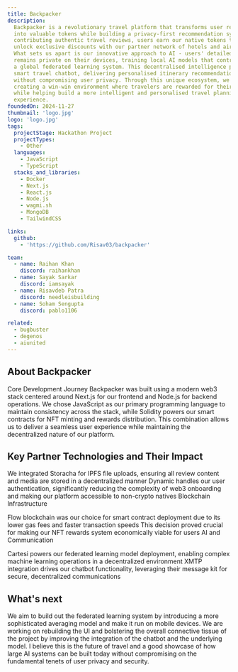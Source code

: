 ```yaml
---
title: Backpacker
description:
  Backpacker is a revolutionary travel platform that transforms user reviews
  into valuable tokens while building a privacy-first recommendation system. By
  contributing authentic travel reviews, users earn our native tokens that
  unlock exclusive discounts with our partner network of hotels and airlines.
  What sets us apart is our innovative approach to AI - users' detailed feedback
  remains private on their devices, training local AI models that contribute to
  a global federated learning system. This decentralised intelligence powers our
  smart travel chatbot, delivering personalised itinerary recommendations
  without compromising user privacy. Through this unique ecosystem, we're
  creating a win-win environment where travelers are rewarded for their insights
  while helping build a more intelligent and personalised travel planning
  experience.
foundedOn: 2024-11-27
thumbnail: 'logo.jpg'
logo: 'logo.jpg'
tags:
  projectStage: Hackathon Project
  projectTypes:
    - Other
  languages:
    - JavaScript
    - TypeScript
  stacks_and_libraries:
    - Docker
    - Next.js
    - React.js
    - Node.js
    - wagmi.sh
    - MongoDB
    - TailwindCSS

links:
  github:
    - 'https://github.com/Risav03/backpacker'

team:
  - name: Raihan Khan
    discord: raihankhan
  - name: Sayak Sarkar
    discord: iamsayak
  - name: Risavdeb Patra
    discord: needleisbuilding
  - name: Soham Sengupta
    discord: pablo1106

related:
  - bugbuster
  - degenos
  - aiunited
---
```


## About Backpacker

Core Development Journey Backpacker was built using a modern web3 stack centered
around Next.js for our frontend and Node.js for backend operations. We chose
JavaScript as our primary programming language to maintain consistency across
the stack, while Solidity powers our smart contracts for NFT minting and rewards
distribution. This combination allows us to deliver a seamless user experience
while maintaining the decentralized nature of our platform.

## Key Partner Technologies and Their Impact

We integrated Storacha for IPFS file uploads, ensuring all review content and
media are stored in a decentralized manner Dynamic handles our user
authentication, significantly reducing the complexity of web3 onboarding and
making our platform accessible to non-crypto natives Blockchain Infrastructure

Flow blockchain was our choice for smart contract deployment due to its lower
gas fees and faster transaction speeds This decision proved crucial for making
our NFT rewards system economically viable for users AI and Communication

Cartesi powers our federated learning model deployment, enabling complex machine
learning operations in a decentralized environment XMTP integration drives our
chatbot functionality, leveraging their message kit for secure, decentralized
communications

## What's next

We aim to build out the federated learning system by introducing a more
sophisticated averaging model and make it run on mobile devices. We are working
on rebuilding the UI and bolstering the overall connective tissue of the project
by improving the integration of the chatbot and the underlying model. I believe
this is the future of travel and a good showcase of how large AI systems can be
built today without compromising on the fundamental tenets of user privacy and
security.

